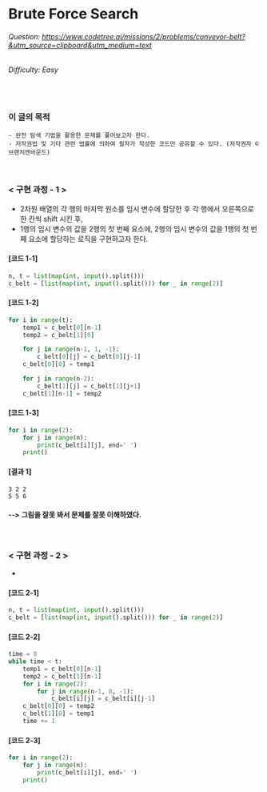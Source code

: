 # Brute Force Search
###### Question: https://www.codetree.ai/missions/2/problems/conveyor-belt?&utm_source=clipboard&utm_medium=text
###### Difficulty: Easy
<br/>

### 이 글의 목적
    - 완전 탐색 기법을 활용한 문제를 풀어보고자 한다.
    - 저작권법 및 기타 관련 법률에 의하여 필자가 작성한 코드만 공유할 수 있다. (저작권자 © 브랜치앤바운드)
<br/>

### < 구현 과정 - 1 >
- 2차원 배열의 각 행의 마지막 원소를 임시 변수에 할당한 후 각 행에서 오른쪽으로 한 칸씩 shift 시킨 후,
- 1행의 임시 변수의 값을 2행의 첫 번째 요소에, 2행의 임시 변수의 값을 1행의 첫 번째 요소에 할당하는 로직을 구현하고자 한다.
#### [코드 1-1]
```python
n, t = list(map(int, input().split()))
c_belt = [list(map(int, input().split())) for _ in range(2)]
```
#### [코드 1-2]
```python
for i in range(t):
    temp1 = c_belt[0][n-1]
    temp2 = c_belt[1][0]

    for j in range(n-1, 1, -1):
        c_belt[0][j] = c_belt[0][j-1]
    c_belt[0][0] = temp1

    for j in range(n-2):
        c_belt[1][j] = c_belt[1][j+1]
    c_belt[1][n-1] = temp2
```
#### [코드 1-3]
```python
for i in range(2):
    for j in range(n):
        print(c_belt[i][j], end=' ')
    print()
```
#### [결과 1]
```plaintext
3 2 2 
5 5 6 
```
#### --> 그림을 잘못 봐서 문제를 잘못 이해하였다.
<br/>

### < 구현 과정 - 2 >
-
#### [코드 2-1]
```python
n, t = list(map(int, input().split()))
c_belt = [list(map(int, input().split())) for _ in range(2)]
```
#### [코드 2-2]
```python
time = 0
while time < t:
    temp1 = c_belt[0][n-1]
    temp2 = c_belt[1][n-1]
    for i in range(2):
        for j in range(n-1, 0, -1):
            c_belt[i][j] = c_belt[i][j-1]
    c_belt[0][0] = temp2
    c_belt[1][0] = temp1
    time += 1
```
#### [코드 2-3]
```python
for i in range(2):
    for j in range(n):
        print(c_belt[i][j], end=' ')
    print()
```
